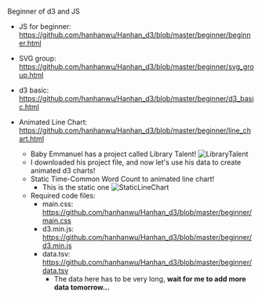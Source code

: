 Beginner of d3 and JS

* JS for beginner: https://github.com/hanhanwu/Hanhan_d3/blob/master/beginner/beginner.html
* SVG group: https://github.com/hanhanwu/Hanhan_d3/blob/master/beginner/svg_group.html
* d3 basic: https://github.com/hanhanwu/Hanhan_d3/blob/master/beginner/d3_basic.html


* Animated Line Chart: https://github.com/hanhanwu/Hanhan_d3/blob/master/beginner/line_chart.html
  * Baby Emmanuel has a project called Library Talent!
  ![LibraryTalent](https://github.com/hanhanwu/Hanhan_d3/blob/master/beginner/Screen%20Shot%202017-09-05%20at%208.31.04%20PM.png)
  * I downloaded his project file, and now let's use his data to create animated d3 charts!
  * Static Time-Common Word Count to animated line chart!
    * This is the static one
    ![StaticLineChart](https://github.com/hanhanwu/Hanhan_d3/blob/master/beginner/Screen%20Shot%202017-09-05%20at%2011.06.16%20PM.png)
  * Required code files:
    * main.css: https://github.com/hanhanwu/Hanhan_d3/blob/master/beginner/main.css
    * d3.min.js: https://github.com/hanhanwu/Hanhan_d3/blob/master/beginner/d3.min.js
    * data.tsv: https://github.com/hanhanwu/Hanhan_d3/blob/master/beginner/data.tsv
      * The data here has to be very long, <b>wait for me to add more data tomorrow...</b>
    
